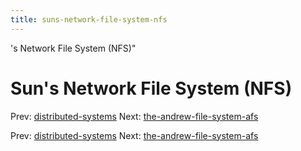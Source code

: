 ```yaml
---
title: suns-network-file-system-nfs
---
```


's Network File System (NFS)"

# Sun's Network File System (NFS)

Prev:
[distributed-systems](distributed-systems.md)
Next:
[the-andrew-file-system-afs](the-andrew-file-system-afs.md)

Prev:
[distributed-systems](distributed-systems.md)
Next:
[the-andrew-file-system-afs](the-andrew-file-system-afs.md)
